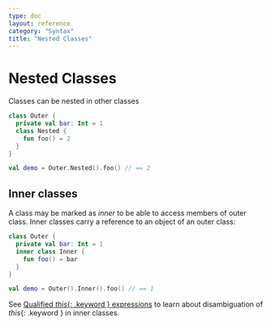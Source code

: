 ```yaml
---
type: doc
layout: reference
category: "Syntax"
title: "Nested Classes"
---
```


# Nested Classes

Classes can be nested in other classes

``` kotlin
class Outer {
  private val bar: Int = 1
  class Nested {
    fun foo() = 2
  }
}

val demo = Outer.Nested().foo() // == 2
```

## Inner classes

A class may be marked as *inner* to be able to access members of outer class. Inner classes carry a reference to an object of an outer class:

``` kotlin
class Outer {
  private val bar: Int = 1
  inner class Inner {
    fun foo() = bar
  }
}

val demo = Outer().Inner().foo() // == 1
```

See [Qualified *this*{: .keyword } expressions](this-expressions.html) to learn about disambiguation of *this*{: .keyword } in inner classes.

